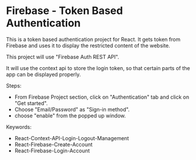 # Firebase - Token Based Authentication

This is a token based authentication project for React. It gets token from Firebase and uses it to display the restricted content of the website.

This project will use "Firebase Auth REST API".

It will use the context api to store the login token, so that certain parts of the app can be displayed properly.

Steps:
- From Firebase Project section, click on "Authentication" tab and click on "Get started".
- Choose "Email/Password" as "Sign-in method".
- choose "enable" from the popped up window.

Keywords:
- React-Context-API-Login-Logout-Management
- React-Firebase-Create-Account
- React-Firebase-Login-Account